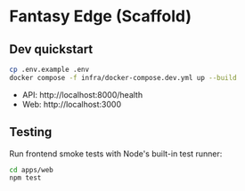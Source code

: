 # Fantasy Edge (Scaffold)

## Dev quickstart
```bash
cp .env.example .env
docker compose -f infra/docker-compose.dev.yml up --build
```

- API: http://localhost:8000/health
- Web: http://localhost:3000

## Testing
Run frontend smoke tests with Node's built-in test runner:

```bash
cd apps/web
npm test
```
